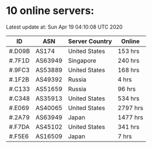 # 10 online servers:

Latest update at: Sun Apr 19 04:10:08 UTC 2020

| ID | ASN | Server Country | Online |
| -- | --- | -------------- | ------ |
| #.D09B | AS174 | United States | 153 hrs |
| #.7F1D | AS63949 | Singapore | 240 hrs |
| #.9FC3 | AS53889 | United States | 168 hrs |
| #.1F2B | AS49392 | Russia | 4 hrs |
| #.C133 | AS51659 | Russia | 96 hrs |
| #.C348 | AS35913 | United States | 534 hrs |
| #.E069 | AS40065 | United States | 2797 hrs |
| #.2A79 | AS63949 | Japan | 1477 hrs |
| #.F7DA | AS45102 | United States | 341 hrs |
| #.F5E6 | AS16509 | Japan | 7 hrs |

